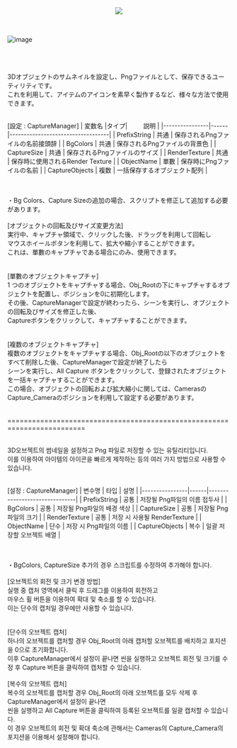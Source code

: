 <div align=center>
	<img src="https://capsule-render.vercel.app/api?type=waving&color=auto&height=200&section=header&text=Object%20Thumbnail%20Maker&fontSize=50" />
</div>
<br>
<br>

![image](https://user-images.githubusercontent.com/11285283/228478547-8d6f340a-6eb8-4863-940d-8163df40ede6.png)

<br>
<br>
<br>
3Dオブジェクトのサムネイルを設定し、Pngファイルとして、保存できるユーティリティです。<br>
これを利用して、アイテムのアイコンを素早く製作するなど、様々な方法で使用できます。
<br>
<br>

[設定 : CaptureManager]
| 変数名          |タイプ|        　　 説明                  |
|----------------|------|-----------------------------------|
| PrefixString   | 共通 | 保存されるPngファイルの名前接頭辞  |
|   BgColors     | 共通 | 保存されるPngファイルの背景色      |
|  CaptureSize   | 共通 | 保存されるPngファイルのサイズ      |
| RenderTexture  | 共通 | 保存時に使用されるRender Texture   |
|   ObjectName   | 單數 | 保存時にPngファイルの名前          |
| CaptureObjects | 複数 | 一括保存するオブジェクト配列       |

<br>
<br>
・Bg Colors、Capture Sizeの追加の場合、スクリプトを修正して追加する必要があります。
<br>
<br>
[オブジェクトの回転及びサイズ変更方法]<br>
実行中、キャプチャ領域で、クリックした後、ドラッグを利用して回転し<br>
マウスホイールボタンを利用して、拡大や縮小することができます。<br>
これは、單數のキャプチャである場合にのみ、使用できます。<br>
<br>
<br>
[單數のオブジェクトキャプチャ]<br>
1 つのオブジェクトをキャプチャする場合、Obj_Rootの下にキャプチャするオブジェクトを配置し、ポジションを0に初期化します。<br>
その後、CaptureManagerで設定が終わったら、シーンを実行し、オブジェクトの回転及びサイズを修正した後、<br>
Captureボタンをクリックして、キャプチャすることができます。<br>
<br>
<br>
[複数のオブジェクトキャプチャ]<br>
複数のオブジェクトをキャプチャする場合、Obj_Rootの以下のオブジェクトをすべて削除した後、CaptureManagerで設定が終了したら<br>
シーンを実行し、All Capture ボタンをクリックして、登録されたオブジェクトを一括キャプチャすることができます。<br>
この場合、オブジェクトの回転および拡大縮小に関しては、CamerasのCapture_Cameraのポジションを利用して設定する必要があります。<br>

<br>
<br> ========================================================================= <br>
<br>

3D오브젝트의 썸네일을 설정하고 Png 파일로 저장할 수 있는 유틸리티입니다.<br>
이를 이용하여 아이템의 아이콘을 빠르게 제작하는 등의 여러 가지 방법으로 사용할 수 있습니다.
<br>
<br>

[설정 : CaptureManager]
| 변수명          | 타입 |         설명                  |
|----------------|------|-------------------------------|
| PrefixString   | 공통 | 저장될 Png파일의 이름 접두사   |
|   BgColors     | 공통 | 저장될 Png파일의 배경 색상     |
|  CaptureSize   | 공통 | 저장될 Png파일의 크기          |
| RenderTexture  | 공통 | 저장 시 사용될 RenderTexture   |
|   ObjectName   | 단수 | 저장 시 Png파일의 이름         |
| CaptureObjects | 복수 | 일괄 저장할 오브젝트 배열      |

<br>
<br>
・BgColors, CaptureSize 추가의 경우 스크립트를 수정하여 추가해야 합니다.
<br>
<br>
[오브젝트의 회전 및 크기 변경 방법]<br>
실행 중 캡처 영역에서 클릭 후 드래그를 이용하여 회전하고<br>
마우스 휠 버튼을 이용하여 확대 및 축소를 할 수 있습니다.<br>
이는 단수의 캡처일 경우에만 사용할 수 있습니다.<br>
<br>
<br>
[단수의 오브젝트 캡처]<br>
하나의 오브젝트를 캡처할 경우 Obj_Root의 아래 캡처할 오브젝트를 배치하고 포지션을 0으로 초기화합니다.<br>
이후 CaptureManager에서 설정이 끝나면 씬을 실행하고 오브젝트 회전 및 크기를 수정 후 Capture 버튼을 클릭하여 캡처할 수 있습니다.
<br>
<br>
[복수의 오브젝트 캡처]<br>
복수의 오브젝트를 캡처할 경우 Obj_Root의 아래 오브젝트를 모두 삭제 후 CaptureManager에서 설정이 끝나면<br>
씬을 실행하고 All Capture 버튼을 클릭하여 등록된 오브젝트를 일괄 캡처할 수 있습니다.<br>
이 경우 오브젝트의 회전 및 확대 축소에 관해서는 Cameras의 Capture_Camera의 포지션을 이용해서 설정해야 합니다.<br>

